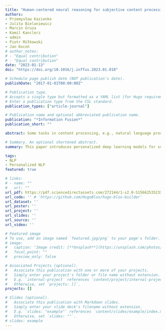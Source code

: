 ```yaml
---
title: "Human-centered neural reasoning for subjective content processing: Hate speech, emotions, and humor"
authors:
- Przemysław Kazienko
- Julita Bielaniewicz
- Marcin Gruza
- Kamil Kanclerz
- admin
- Piotr Miłkowski
- Jan Kocoń
# author_notes:
# - "Equal contribution"
# - "Equal contribution"
date: "2023-01-13"
doi: "https://doi.org/10.1016/j.inffus.2023.01.010"

# Schedule page publish date (NOT publication's date).
publishDate: "2017-01-01T00:00:00Z"

# Publication type.
# Accepts a single type but formatted as a YAML list (for Hugo requirements).
# Enter a publication type from the CSL standard.
publication_types: ["article-journal"]

# Publication name and optional abbreviated publication name.
publication: "*Information Fusion*"
publication_short: ""

abstract: Some tasks in content processing, e.g., natural language processing (NLP), like hate or offensive speech and emotional or funny text detection, are subjective by nature. Each human may perceive some content individually. The existing reasoning methods commonly rely on agreed output values, the same for all recipients. We propose fundamentally different — personalized solutions applicable to any subjective NLP task. Our five new deep learning models take into account not only the textual content but also the opinions and beliefs of a given person. They differ in their approaches to learning Human Bias (HuBi) and fusion with content (text) representation. The experiments were carried out on 14 tasks related to offensive, emotional, and humorous texts. Our personalized HuBi methods radically outperformed the generalized ones for all NLP problems. Personalization also has a greater impact on reasoning quality than commonly explored pre-trained and fine-tuned language models. We discovered a high correlation between human bias calculated using our dedicated formula and that learned by the model. Multi-task solutions achieved better outcomes than single-task architectures. Human and word embeddings also provided additional insights.

# Summary. An optional shortened abstract.
summary: This paper introduces personalized deep learning models for subjective tasks in natural language processing (NLP), such as detecting hate speech, emotional text, and humor. These models consider individual opinions and beliefs, significantly outperforming generalized approaches across 14 NLP tasks. The study finds that personalized Human Bias (HuBi) methods greatly enhance reasoning quality, with multi-task solutions proving more effective than single-task ones, while human and word embeddings offer supplementary insights.

tags:
- NLP
- Personalized NLP
featured: true

# links:
# - name: ""
#   url: ""
url_pdf: https://pdf.sciencedirectassets.com/272144/1-s2.0-S1566253523X00025/1-s2.0-S1566253523000167/main.pdf?X-Amz-Security-Token=IQoJb3JpZ2luX2VjEG4aCXVzLWVhc3QtMSJHMEUCICyfR39I2jOiJST8qp589ZXZQIMgA3N5GiJZvvviPRj3AiEA7dsNjfJ7ZGfCstcjuaRYdK%2FJBhQHmbZrWoD2L88mrRAqvAUIp%2F%2F%2F%2F%2F%2F%2F%2F%2F%2F%2FARAFGgwwNTkwMDM1NDY4NjUiDOxSJQ98r%2BAnvIsYlCqQBfYuhi2bjP3sucvxkOwAlMa5%2FvYYcldeU8hIMmx3HyFxr%2F0OLAjwHUDofyJoSkV95sZ8S%2FMYy5pPK7uhTlw4Eh4ebPrEx9wR66WHmCyUQ5LuynAdrOOov2OcvlFuIdYnYoC5KYNAfFtroBQOSyeYZ7m60eJ0ZuO2c5qRQVw8dlg4dhTAQYOqzUgUXVmEoWECllMqNUtpm75ZjexC2yeQU8iyMcvahftiiSqropWQsp%2FcOFZoYsuvcREhAUWpZJRNU3bfDC%2BNaUShCMSxvZpKhPAEsnWvC39%2BRm7OGlVfMRrxBQ521btd7PfzRtsduIlL4H6DHD4ECUF2AMWnvEIiUDs0YJHmn4cchbs4%2B0WF9EHFRyzQyoYlUYsyIaCVTFjFNiK7VWDmu3P66%2BxFeRG0SkPVb%2BXqCd3%2Byj%2FaPhT3IkT861iQOtQSQx2SN6xWBRGV3mWh1qu05Cz%2Bdqm%2BjeS%2FgOIDWmYlC0BtbkZXBzpcomvS%2Fm5KNoepRPbheCnKnlrzwd3WgY5WuB47Lb0xBGkJGAPT7OVOvkRYUEiQZqxDVLu0XqLWLjzVKJx7Dl7UUCH00iPXLjpkf8Y9l0gIeeZeDvlGXfVcR62CnU911tThy2pRG9UN5ccjbk8vZXBFDMQSlOA1AjTDjv0bEjEG4OBoBW7LPnFPztB6Su6o%2B%2FrpWzpFbblsiJV0HwTi6RT69zhZSHUNdv1aCy7y%2FhuXLRHN9U9D%2FkNJsnI5o69tyDSekC6tQ1F1pmrC4LCz1Wpf5oiIh3w1uT4qhjAy6g3NiT9kWSz1SZtsmEWCWSkJe1D%2BwuxvdOy7qCF6jd9CpeuwIiJBKx6JS3pG%2B54FCfJguePIEH6t95r0Yixav1K538FmtWtyMO7g9LAGOrEBg8LHNi6byVAmGpsJPV%2Be0AkT72ylizDJ%2FftBAYQTaXaEInCwyqoMjEtR4sBOxidxBVOnH6D8RkHULuRokTM7RVa0kII2vupV%2BONxGK8l8sOcHf9k0HW8iw6eHlSjDCN5wNPWoCroXLSSynZZuvQApfnTcoGEDfzVHv1I7Z9%2FN2V1CbccQw%2BvrxkqvMpkRDO3y6MSwEXXHwALBW8QMoY5IowzwlJC27F2WjH4FPV6WpBu&X-Amz-Algorithm=AWS4-HMAC-SHA256&X-Amz-Date=20240415T150721Z&X-Amz-SignedHeaders=host&X-Amz-Expires=300&X-Amz-Credential=ASIAQ3PHCVTY33XVYUQI%2F20240415%2Fus-east-1%2Fs3%2Faws4_request&X-Amz-Signature=9a37f9bfd4d4a4bc122199df6eee462efd3b18d267f90332539c54425206cc9b&hash=e0094714657254514606a4ddd3ae762f3b27efc4b23965cd1a3627c42a2a42a2&host=68042c943591013ac2b2430a89b270f6af2c76d8dfd086a07176afe7c76c2c61&pii=S1566253523000167&tid=spdf-6c17b090-c836-47df-a6e9-91fbaee66234&sid=35c2952a14ff134322496a7872ad75543477gxrqb&type=client&tsoh=d3d3LnNjaWVuY2VkaXJlY3QuY29t&ua=160857515702055f5156&rr=874cd845792777b5&cc=pl
url_code: '' # 'https://github.com/HugoBlox/hugo-blox-builder'
url_dataset: ''
url_poster: ''
url_project: ''
url_slides: ''
url_source: ''
url_video: ''

# Featured image
# To use, add an image named `featured.jpg/png` to your page's folder. 
# image:
#   caption: 'Image credit: [**Unsplash**](https://unsplash.com/photos/jdD8gXaTZsc)'
#   focal_point: ""
#   preview_only: false

# Associated Projects (optional).
#   Associate this publication with one or more of your projects.
#   Simply enter your project's folder or file name without extension.
#   E.g. `internal-project` references `content/project/internal-project/index.md`.
#   Otherwise, set `projects: []`.
projects: []

# Slides (optional).
#   Associate this publication with Markdown slides.
#   Simply enter your slide deck's filename without extension.
#   E.g. `slides: "example"` references `content/slides/example/index.md`.
#   Otherwise, set `slides: ""`.
# slides: example
---
```


<!-- {{% callout note %}}
Click the *Cite* button above to demo the feature to enable visitors to import publication metadata into their reference management software.
{{% /callout %}}

{{% callout note %}}
Create your slides in Markdown - click the *Slides* button to check out the example.
{{% /callout %}}

Add the publication's **full text** or **supplementary notes** here. You can use rich formatting such as including [code, math, and images](https://docs.hugoblox.com/content/writing-markdown-latex/). -->
